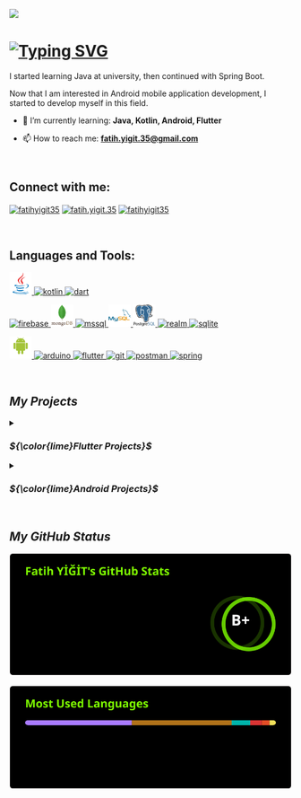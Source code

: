 ![](https://komarev.com/ghpvc/?username=FatihYigit35&style=for-the-badge&color=brightgreen&label=PROFILE+VIEWS)
<h1 align="left">
     <a href="https://git.io/typing-svg"><img src="https://readme-typing-svg.demolab.com?font=Fira+Code&pause=1000&color=06A905&random=false&width=410&lines=Hi+there+%F0%9F%91%8B%2C+I'm+Fatih+Yigit;I'm+a+Mobile+Application+Developer" alt="Typing SVG" /></a>
</h1>

<p align="left">I started learning Java at university, then continued with Spring Boot.</p>

<p align="left"> Now that I am interested in Android mobile application development, I started to develop myself in this field.</p>

- 🌱 I’m currently learning: **Java, Kotlin, Android, Flutter**

- 📫 How to reach me: **fatih.yigit.35@gmail.com**
<br/>
<h2 align="left">Connect with me:</h2>
<p align="left">
<a href="https://linkedin.com/in/fatihyigit35" target="blank"><img align="center" src="https://raw.githubusercontent.com/rahuldkjain/github-profile-readme-generator/master/src/images/icons/Social/linked-in-alt.svg" alt="fatihyigit35" height="30" width="40" /></a>
<a href="https://instagram.com/fatih.yigit.35" target="blank"><img align="center" src="https://raw.githubusercontent.com/rahuldkjain/github-profile-readme-generator/master/src/images/icons/Social/instagram.svg" alt="fatih.yigit.35" height="30" width="40" /></a>
<a href="https://www.hackerrank.com/fatihyigit35" target="blank"><img align="center" src="https://raw.githubusercontent.com/rahuldkjain/github-profile-readme-generator/master/src/images/icons/Social/hackerrank.svg" alt="fatihyigit35" height="30" width="40" /></a>
</p>

<br/>
<h2 align="left">Languages and Tools:</h2>
<p align="left">
     <a href="https://www.java.com" target="_blank" rel="noreferrer"> <img src="https://raw.githubusercontent.com/devicons/devicon/master/icons/java/java-original.svg" alt="java" width="40" height="40" /> </a>
     <a href="https://kotlinlang.org" target="_blank" rel="noreferrer"> <img src="https://www.vectorlogo.zone/logos/kotlinlang/kotlinlang-icon.svg" alt="kotlin" width="40" height="40" /> </a>
     <a href="https://dart.dev" target="_blank" rel="noreferrer"> <img src="https://www.vectorlogo.zone/logos/dartlang/dartlang-icon.svg" alt="dart" width="40" height="40" /> </a>
</p>
<p align="left">
  <a href="https://firebase.google.com/" target="_blank" rel="noreferrer"> <img src="https://www.vectorlogo.zone/logos/firebase/firebase-icon.svg" alt="firebase" width="40" height="40" /> </a>
  <a href="https://www.mongodb.com/" target="_blank" rel="noreferrer"> <img src="https://raw.githubusercontent.com/devicons/devicon/master/icons/mongodb/mongodb-original-wordmark.svg" alt="mongodb" width="40" height="40" /> </a>
  <a href="https://www.microsoft.com/en-us/sql-server" target="_blank" rel="noreferrer"> <img src="https://www.svgrepo.com/show/303229/microsoft-sql-server-logo.svg" alt="mssql" width="40" height="40" /> </a>
  <a href="https://www.mysql.com/" target="_blank" rel="noreferrer"> <img src="https://raw.githubusercontent.com/devicons/devicon/master/icons/mysql/mysql-original-wordmark.svg" alt="mysql" width="40" height="40" /> </a>
  <a href="https://www.postgresql.org" target="_blank" rel="noreferrer"> <img src="https://raw.githubusercontent.com/devicons/devicon/master/icons/postgresql/postgresql-original-wordmark.svg" alt="postgresql" width="40" height="40" /> </a>
  <a href="https://realm.io/" target="_blank" rel="noreferrer"> <img src="https://raw.githubusercontent.com/bestofjs/bestofjs-webui/8665e8c267a0215f3159df28b33c365198101df5/public/logos/realm.svg" alt="realm" width="40" height="40" /> </a>
  <a href="https://www.sqlite.org/" target="_blank" rel="noreferrer"> <img src="https://www.vectorlogo.zone/logos/sqlite/sqlite-icon.svg" alt="sqlite" width="40" height="40" /> </a>
</p>
<p align="left">
  <a href="https://developer.android.com" target="_blank" rel="noreferrer"> <img src="https://raw.githubusercontent.com/devicons/devicon/master/icons/android/android-original-wordmark.svg" alt="android" width="40" height="40" /> </a>
  <a href="https://www.arduino.cc/" target="_blank" rel="noreferrer"> <img src="https://cdn.worldvectorlogo.com/logos/arduino-1.svg" alt="arduino" width="40" height="40" /> </a>
  <a href="https://flutter.dev" target="_blank" rel="noreferrer"> <img src="https://www.vectorlogo.zone/logos/flutterio/flutterio-icon.svg" alt="flutter" width="40" height="40" /> </a>
  <a href="https://git-scm.com/" target="_blank" rel="noreferrer"> <img src="https://www.vectorlogo.zone/logos/git-scm/git-scm-icon.svg" alt="git" width="40" height="40" /> </a>
  <a href="https://postman.com" target="_blank" rel="noreferrer"> <img src="https://www.vectorlogo.zone/logos/getpostman/getpostman-icon.svg" alt="postman" width="40" height="40" /> </a>
  <a href="https://spring.io/" target="_blank" rel="noreferrer"> <img src="https://www.vectorlogo.zone/logos/springio/springio-icon.svg" alt="spring" width="40" height="40" /> </a>

</p>

<br/>

<h2><i>My Projects</i></h2>
<details>
<summary><h3><i>${\color{lime}Flutter Projects}$</i></h3></summary>

- [Meals App](https://github.com/FatihYigit35/meals_app) <br/>What I learned with this project;
     - We created widgets in different files and used the same widget over and over again in the application.
     - We created variable values ​​that we can use from anywhere in the application with the Riverpod library.
     - We enriched the visuals by applying animations to the category list on the home page, to the images in the transitions on the meals and meal details pages, and to the favorite button on the meal details pages
- [Spending Tracker](https://github.com/FatihYigit35/spending_tracker) <br/>We will track our expenses with this application. With this project, I aim to learn new features that I can use in Flutter.
- [Random Kpss Questions](https://github.com/FatihYigit35/random_kpss_questions) <br/>Flutter is a project I created to improve myself, where I learned about transitions between pages and data transfer.
- [Roll Dice App](https://github.com/FatihYigit35/roll_dice_app) <br/>My first flutter project.
</details>

<details>
<summary><h3><i>${\color{lime}Android Projects}$</i></h3></summary>
     
- [Tatilci](https://github.com/FatihYigit35/Tatilci) <br/>It is a mobile application that helps you plan your holiday easily and effectively. It eliminates tools and fees by connecting vacationers directly to their homes. In this way, users can maintain the best accommodations in their desired locations and report them with transparency.
- [IsKapisis](https://github.com/FatihYigit35/IsKapisi) <br/>This application aims to bring together service providers and employers on a common platform.
- [Fruits App](https://github.com/FatihYigit35/Fruits) <br/>It is my repository where I share the information I gained during the mobile application development process with Kotlin.
- [Contacts App](https://github.com/FatihYigit35/Contacts-App) <br/>A simple project that I created with the knowledge I gained during the Android mobile development learning process.

</details>


<br/>
<h2><i>My GitHub Status</i></h2>

[![My GitHub Stats](/assets/stats.svg)](https://github-readme-stats-e3aipmg2v-fatihyigit35.vercel.app/api?username=FatihYigit35&card_width=450&show_icons=true&locale=en&theme=chartreuse-dark)

[![My Most Used Languges](/assets/used_languages.svg)](https://github-readme-stats-e3aipmg2v-fatihyigit35.vercel.app/api/top-langs?username=FatihYigit35&card_width=450&show_icons=true&locale=en&layout=compact&theme=chartreuse-dark)

